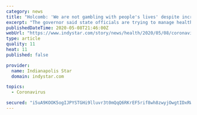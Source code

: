```yaml
---
category: news
title: "Holcomb: 'We are not gambling with people's lives' despite increased coronavirus death projections"
excerpt: "The governor said state officials are trying to manage health risks, job risks and budget risks simultaneously."
publishedDateTime: 2020-05-08T21:46:00Z
webUrl: "https://www.indystar.com/story/news/health/2020/05/08/coronavirus-indiana-governor-pushes-back-death-projections/3098713001/"
type: article
quality: 11
heat: 11
published: false

provider:
  name: Indianapolis Star
  domain: indystar.com

topics:
  - Coronavirus

secured: "i5uA9KOOK5ogIJPYSTGHi9lluvr3t0mQqQ6RKrEF5rif8wh8zwyjOwgtIDxRWYi2pCaZvAQZD/J012VRneVbrFxnLKWnZfdfMipw4TZgD7Dj1X4wxhZKdPnFDzRxlUOzwZF+HitXiwZmnNCHsuDD7YYcco9HJZiTDgvv4ACMRcvEpSxyzHQPcCcMX4ZvbhYGRlVPWHuE7vGbW7lhnDb9G9b4UnxFzMj7KziIhadRjOBpV95Bxq55s0VUm6C3CfxnIlcMeOJ5aL4RidndMOioBjFefrkQizqoOs0GkgpU2xMOqCsDHdzATQhOza2sVvo+6O2lKlCupuYnBFXNUY3zLlSFGX5VaAnfr4YA7u5iqKNXWZkWP2YWEY5hBNjKNJpGbcnwCQxPE8Wh6cN8wvMqA13qtjAfHgarZFoQQWnj501orpq9czH7QyrpCwgsfSo2jWwo5cp4W1X6UKhEx5cAup5eUOTZYo7VE90FLjGPSlU=;PV33yGI3J+AT/tefX0iI1A=="
---
```


